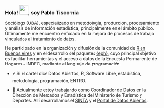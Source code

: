 ### Hola! <img src="https://raw.githubusercontent.com/MartinHeinz/MartinHeinz/master/wave.gif" width="30px">, soy Pablo Tiscornia

Sociólogo (UBA), especializado en metodología, producción, procesamiento y análisis de información estadística, principalmente en el ámbito público. Últimamente me encuentro enfocado en la mejora de procesos de trabajo vinculados al tratamiento de datos. 

He participado en la organización y difusión de la comunidad de [R en Buenos Aires](https://renbaires.github.io/) y en el desarrollo del paquetes [{eph}](https://holatam.github.io/eph/), cuyo principal objetivo es facilitar herramientas y el acceso a datos de la Encuesta Permanente de Hogares - INDEC, mediante el lenguaje de programación.

- ⚡ Si el cartel dice Datos Abiertos, R, Software Libre, estadística, metodología, programación, ENTRO.

- 🔭 Actualmente estoy trabajando como Coordinador de Datos en la Dirección de Mercados y Estadística del Ministerio de Turismo y Deportes. Allí desarrollamos el [SINTA]([https://datos.yvera.gob.ar/sinta](https://www.yvera.tur.ar/sinta/)) y el [Portal de Datos Abiertos](https://datos.yvera.gob.ar/).

<!--
**pablotis/pablotis** is a ✨ _special_ ✨ repository because its `README.md` (this file) appears on your GitHub profile.

Here are some ideas to get you started:

- 🔭 I’m currently working on ...
- 🌱 I’m currently learning ...
- 👯 I’m looking to collaborate on ...
- 🤔 I’m looking for help with ...
- 💬 Ask me about ...
- 📫 How to reach me: ...
- 😄 Pronouns: ...
- ⚡ Fun fact: ...

https://catalins.tech/how-to-create-a-kickass-github-profile-page
-->

